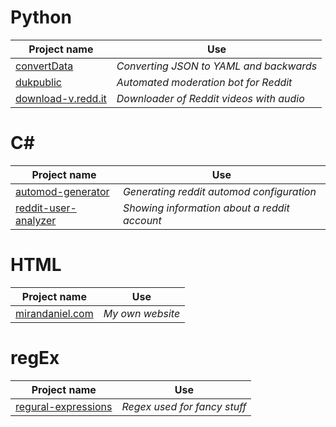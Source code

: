 

# Python
| Project name | Use |
| ------------ | --- |
| [convertData](https://github.com/MiranDaniel/convertData) | *Converting JSON to YAML and backwards*
| [dukpublic](https://github.com/MiranDaniel/dukpublic) | *Automated moderation bot for Reddit*
| [download-v.redd.it](https://github.com/MiranDaniel/download-v.redd.it) | *Downloader of Reddit videos with audio*

# C#
| Project name | Use |
| ------------ | --- |
| [automod-generator](https://github.com/MiranDaniel/automod-generator) | *Generating reddit automod configuration*
| [reddit-user-analyzer](https://github.com/MiranDaniel/reddit-user-analyzer) | *Showing information about a reddit account*

# HTML
| Project name | Use |
| ------------ | --- |
| [mirandaniel.com](https://github.com/MiranDaniel/MiranDaniel.github.io) | *My own website*

# regEx 
| Project name | Use |
| ------------ | --- |
| [regural-expressions](https://github.com/MiranDaniel/regular-expressions) | *Regex used for fancy stuff*
